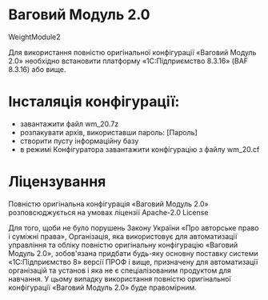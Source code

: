 # Ваговий Модуль 2.0
WeightModule2

Для використання повністю оригінальної конфігурації «Ваговий Модуль 2.0» необхідно встановити
платформу «1С:Підприємство 8.3.16» (BAF 8.3.16) або вище.

# Інсталяція конфігурації:
 - завантажити файл wm_20.7z
 - розпакувати архів, використавши пароль: [Пароль]
 - створити пусту інформаційну базу
 - в режимі Конфігуратора завантажити конфігурацію з файлу wm_20.cf

# Ліцензування
Повністю оригінальна конфігурація «Ваговий Модуль 2.0» розповсюджується на умовах ліцензії Apache-2.0 License

Для того, щоби не було порушень Закону України «Про авторське право і суміжні права», Організація,
яка використовує для автоматизації управління та обліку повністю оригінальну конфігурацію «Ваговий Модуль 2.0»,
зобов'язана придбати будь-яку основну поставку системи «1С:Підприємство 8» версії ПРОФ і вище, призначену для
автоматизації організацій та установ і яка не є спеціалізованим продуктом для навчання. У цьому випадку
використання повністю оригінальної конфігурації «Ваговий Модуль 2.0» буде правомірним.

